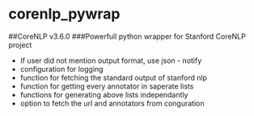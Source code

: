 # corenlp_pywrap
##CoreNLP v3.6.0
###Powerfull python wrapper for Stanford CoreNLP project
- If user did not mention output format, use json - notify
- configuration for logging
- function for fetching the standard output of stanford nlp
- function for getting every annotator in saperate lists
- functions for generating above lists independantly
- option to fetch the url and annotators from conguration